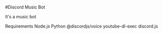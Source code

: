 #Discord Music Bot

It's a music bot

Requirements
Node.js
Python
@discordjs/voice
youtube-dl-exec
discord.js
